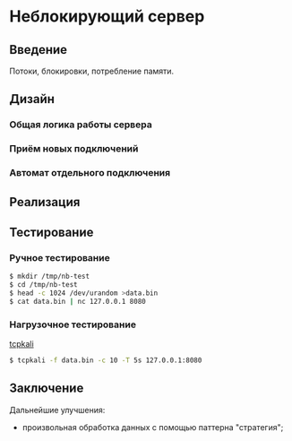 # Неблокирующий сервер

## Введение

Потоки, блокировки, потребление памяти.


## Дизайн

### Общая логика работы сервера


### Приём новых подключений


### Автомат отдельного подключения


## Реализация



## Тестирование

### Ручное тестирование

```sh
$ mkdir /tmp/nb-test
$ cd /tmp/nb-test
$ head -c 1024 /dev/urandom >data.bin
$ cat data.bin | nc 127.0.0.1 8080
```


### Нагрузочное тестирование

[tcpkali](https://github.com/satori-com/tcpkali)

```sh
$ tcpkali -f data.bin -c 10 -T 5s 127.0.0.1:8080
```


## Заключение

Дальнейшие улучшения:
* произвольная обработка данных с помощью паттерна "стратегия";
